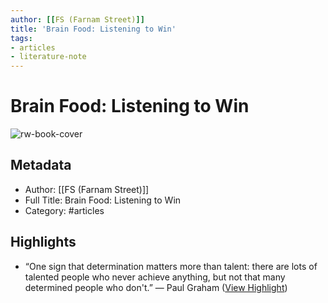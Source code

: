 ```yaml
---
author: [[FS (Farnam Street)]]
title: 'Brain Food: Listening to Win'
tags: 
- articles
- literature-note
---
```

# Brain Food: Listening to Win

![rw-book-cover](https://readwise-assets.s3.amazonaws.com/static/images/article0.00998d930354.png)

## Metadata
- Author: [[FS (Farnam Street)]]
- Full Title: Brain Food: Listening to Win
- Category: #articles

## Highlights
- “One sign that determination matters more than talent: there are lots of talented people who never achieve anything, but not that many determined people who don't.” 
  — Paul Graham ([View Highlight](https://read.readwise.io/read/01gqzj1ynmr2yf7vwp8p51ce5m))
